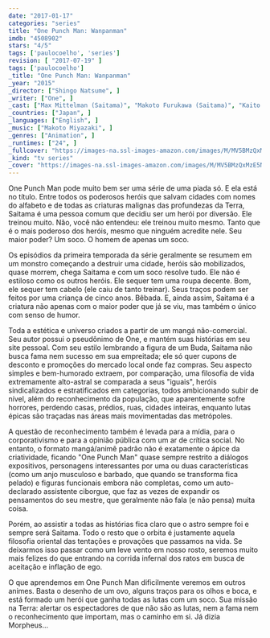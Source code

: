 ```yaml
---
date: "2017-01-17"
categories: "series"
title: "One Punch Man: Wanpanman"
imdb: "4508902"
stars: "4/5"
tags: ['paulocoelho', 'series']
revision: [ "2017-07-19" ]
tags: ['paulocoelho']
_title: "One Punch Man: Wanpanman"
_year: "2015"
_director: ["Shingo Natsume", ]
_writer: ["One", ]
_cast: ["Max Mittelman (Saitama)", "Makoto Furukawa (Saitama)", "Kaito Ishikawa (Genos)", "Zach Aguilar (Genos)", "Yôji Ueda (Bespectacled Worker / ...)", "Shinya Hamazoe (Artillery Crew / ...)", "Yoshiaki Hasegawa (Eyelashes / ...)", "Shôta Yamamoto (Bearded Worker / ...)", "Hiroki Gotô (D-Pad / ...)", ]
_countries: ["Japan", ]
_languages: ["English", ]
_music: ["Makoto Miyazaki", ]
_genres: ["Animation", ]
_runtimes: ["24", ]
_fullcover: "https://images-na.ssl-images-amazon.com/images/M/MV5BMzQxMzE5NzM2NV5BMl5BanBnXkFtZTgwMDQ4NTUyNzE@.jpg"
_kind: "tv series"
_cover: "https://images-na.ssl-images-amazon.com/images/M/MV5BMzQxMzE5NzM2NV5BMl5BanBnXkFtZTgwMDQ4NTUyNzE@._V1._SX97_SY140_.jpg"
---
```

One Punch Man pode muito bem ser uma série de uma piada só. E ela está no título. Entre todos os poderosos heróis que salvam cidades com nomes do alfabeto e de todas as criaturas malignas das profundezas da Terra, Saitama é uma pessoa comum que decidiu ser um herói por diversão. Ele treinou muito. Não, você não entendeu: ele treinou muito mesmo. Tanto que é o mais poderoso dos heróis, mesmo que ninguém acredite nele. Seu maior poder? Um soco. O homem de apenas um soco.

Os episódios da primeira temporada da série geralmente se resumem em um monstro começando a destruir uma cidade, heróis são mobilizados, quase morrem, chega Saitama e com um soco resolve tudo. Ele não é estiloso como os outros heróis. Ele sequer tem uma roupa decente. Bom, ele sequer tem cabelo (ele caiu de tanto treinar). Seus traços podem ser feitos por uma criança de cinco anos. Bêbada. E, ainda assim, Saitama é a criatura não apenas com o maior poder que já se viu, mas também o único com senso de humor.

Toda a estética e universo criados a partir de um mangá não-comercial. Seu autor possui o pseudônimo de One, e mantém suas histórias em seu site pessoal. Com seu estilo lembrando a figura de um Buda, Saitama não busca fama nem sucesso em sua empreitada; ele só quer cupons de desconto e promoções do mercado local onde faz compras. Seu aspecto simples e bem-humorado extraem, por comparação, uma filosofia de vida extremamente alto-astral se comparada a seus "iguais", heróis sindicalizados e estratificados em categorias, todos ambicionando subir de nível, além do reconhecimento da população, que aparentemente sofre horrores, perdendo casas, prédios, ruas, cidades inteiras, enquanto lutas épicas são traçadas nas áreas mais movimentadas das metrópoles.

A questão de reconhecimento também é levada para a mídia, para o corporativismo e para a opinião pública com um ar de crítica social. No entanto, o formato mangá/animê padrão não é exatamente o ápice da criatividade, ficando "One Punch Man" quase sempre restrito a diálogos expositivos, personagens interessantes por uma ou duas características (como um anjo musculoso e barbado, que quando se transforma fica pelado) e figuras funcionais embora não completas, como um auto-declarado assistente ciborgue, que faz as vezes de expandir os pensamentos do seu mestre, que geralmente não fala (e não pensa) muita coisa.

Porém, ao assistir a todas as histórias fica claro que o astro sempre foi e sempre será Saitama. Todo o resto que o orbita é justamente aquela filosofia oriental das tentações e provações que passamos na vida. Se deixarmos isso passar como um leve vento em nosso rosto, seremos muito mais felizes do que entrando na corrida infernal dos ratos em busca de aceitação e inflação de ego.

O que aprendemos em One Punch Man dificilmente veremos em outros animes. Basta o desenho de um ovo, alguns traços para os olhos e boca, e está formado um herói que ganha todas as lutas com um soco. Sua missão na Terra: alertar os espectadores de que não são as lutas, nem a fama nem o reconhecimento que importam, mas o caminho em si. Já dizia Morpheus...
